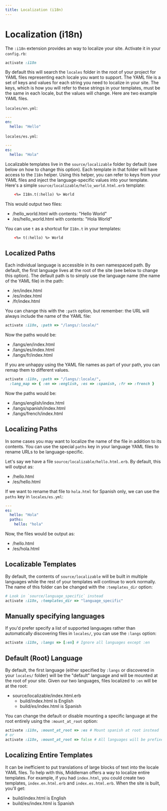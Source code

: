 ```yaml
---
title: Localization (i18n)
---
```


# Localization (i18n)

The `:i18n` extension provides an way to localize your site. Activate it in your `config.rb`:

``` ruby
activate :i18n
```

By default this will search the `locales` folder in the root of your project for YAML files representing each locale you want to support. The YAML file is a set of keys and values for each string you need to localize in your site. The keys, which is how you will refer to these strings in your templates, must be the same in each locale, but the values will change. Here are two example YAML files.

`locales/en.yml`:

``` yaml
---
en:
  hello: "Hello"
```

`locales/es.yml`:

``` yaml
---
es:
  hello: "Hola"
```

Localizable templates live in the `source/localizable` folder by default (see below on how to change this option). Each template in that folder will have access to the `I18n` helper. Using this helper, you can refer to keys from your YAML files and inject the language-specific values into your template. Here's a simple `source/localizable/hello_world.html.erb` template:

``` html
    <%= I18n.t(:hello) %> World
```

This would output two files:

* /hello_world.html with contents: "Hello World"
* /es/hello_world.html with contents: "Hola World"

You can use `t` as a shortcut for `I18n.t` in your templates:

``` html
    <%= t(:hello) %> World
```


## Localized Paths

Each individual language is accessible in its own namespaced path. By default, the first language lives at the root of the site (see below to change this option). The default path is to simply use the language name (the name of the YAML file) in the path:

* /en/index.html
* /es/index.html
* /fr/index.html

You can change this with the `:path` option, but remember: the URL will always include the name of the YAML file:

``` ruby
activate :i18n, :path => "/langs/:locale/"
```

Now the paths would be:

* /langs/en/index.html
* /langs/es/index.html
* /langs/fr/index.html

If you are unhappy using the YAML file names as part of your path, you can remap them to different values.

``` ruby
activate :i18n, :path => "/langs/:locale/",
  :lang_map => { :en => :english, :es => :spanish, :fr => :french }
```

Now the paths would be:

* /langs/english/index.html
* /langs/spanish/index.html
* /langs/french/index.html

## Localizing Paths

In some cases you may want to localize the name of the file in addition to its contents. You can use the special `paths` key in your language YAML files to rename URLs to be language-specific.

Let's say we have a file `source/localizable/hello.html.erb`. By default, this will output as:

* /hello.html
* /es/hello.html

If we want to rename that file to `hola.html` for Spanish only, we can use the `paths` key in `locales/es.yml`:

``` yaml
---
es:
  hello: "Hola"
  paths:
    hello: "hola"
```

Now, the files would be output as:

* /hello.html
* /es/hola.html

## Localizable Templates

By default, the contents of `source/localizable` will be built in multiple languages while the rest of your templates will continue to work normally. The name of this folder can be changed with the `:templates_dir` option:

``` ruby
# Look in `source/language_specific` instead
activate :i18n, :templates_dir => "language_specific"
```

## Manually specifying languages

If you'd prefer specify a list of supported languages rather than automatically discovering files in `locales/`, you can use the `:langs` option:

``` ruby
activate :i18n, :langs => [:en] # Ignore all languages except :en
```

## Default (Root) Language

By default, the first language (either specified by `:langs` or discovered in your `locales/` folder) will be the "default" language and will be mounted at the root of your site. Given our two languages, files localized to `:en` will be at the root:

* source/localizable/index.html.erb
  * build/index.html is English
  * build/es/index.html is Spanish

You can change the default or disable mounting a specific language at the root entirely using the `:mount_at_root` option:

``` ruby
activate :i18n, :mount_at_root => :es # Mount spanish at root instead
# or
activate :i18n, :mount_at_root => false # All languages will be prefixed
```

## Localizing Entire Templates

It can be inefficient to put translations of large blocks of text into the locale YAML files. To help with this, Middleman offers a way to localize entire templates. For example, if you had `index.html`, you could create two templates, `index.en.html.erb` and `index.es.html.erb`. When the site is built, you'll get:

* build/index.html is English
* build/es/index.html is Spanish